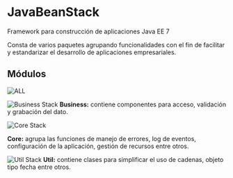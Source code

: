 # JavaBeanStack
Framework para construcción de aplicaciones Java EE 7

Consta de varios paquetes agrupando funcionalidades con el fin de facilitar y estandarizar el desarrollo de aplicaciones empresariales. 

## Módulos ##

![ALL](https://github.com/jencisopy/JavaBeanStack/blob/master/images/javabeanstack_all.png)

![Business Stack](https://github.com/jencisopy/JavaBeanStack/blob/master/business/src/main/resources/images/javabeanstack_business.png)
**Business:** contiene componentes para acceso, validación y grabación del dato.

![Core Stack](https://github.com/jencisopy/JavaBeanStack/blob/master/core/src/main/resources/images/javabeanstack_core.png)

**Core:** agrupa las funciones de manejo de errores, log de eventos, configuración de la aplicación, gestión de recursos entre otros.


![Util Stack](https://github.com/jencisopy/JavaBeanStack/blob/master/core/src/main/resources/images/javabeanstack_util.png)
**Util:** contiene clases para simplificar el uso de cadenas, objeto tipo fecha entre otros.







